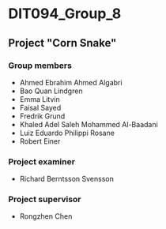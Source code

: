 # DIT094_Group_8
## Project "Corn Snake"

### Group members
+ Ahmed Ebrahim Ahmed Algabri
+ Bao Quan Lindgren
+ Emma Litvin
+ Faisal Sayed
+ Fredrik Grund
+ Khaled Adel Saleh Mohammed Al-Baadani
+ Luiz Eduardo Philippi Rosane
+ Robert Einer

### Project examiner
+ Richard Berntsson Svensson

### Project supervisor
+ Rongzhen Chen
